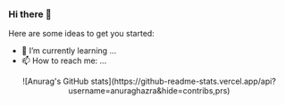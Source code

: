 ### Hi there 👋

<!--
**Pluto-ty/Pluto-ty** is a ✨ _special_ ✨ repository because its `README.md` (this file) appears on your GitHub profile. !-->

Here are some ideas to get you started:

- 🌱 I’m currently learning ...
- 📫 How to reach me: ...

<div align="center">
  ![Anurag's GitHub stats](https://github-readme-stats.vercel.app/api?username=anuraghazra&hide=contribs,prs)
</div>
